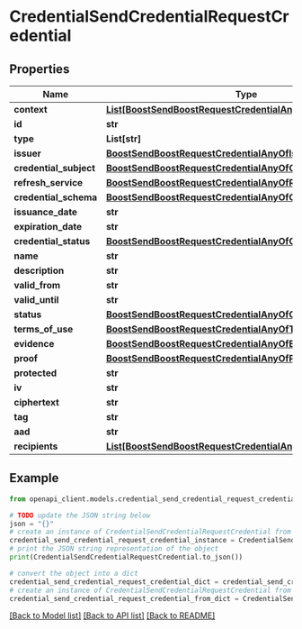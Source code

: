 # CredentialSendCredentialRequestCredential


## Properties

Name | Type | Description | Notes
------------ | ------------- | ------------- | -------------
**context** | [**List[BoostSendBoostRequestCredentialAnyOfContextInner]**](BoostSendBoostRequestCredentialAnyOfContextInner.md) |  | 
**id** | **str** |  | [optional] 
**type** | **List[str]** |  | 
**issuer** | [**BoostSendBoostRequestCredentialAnyOfIssuer**](BoostSendBoostRequestCredentialAnyOfIssuer.md) |  | 
**credential_subject** | [**BoostSendBoostRequestCredentialAnyOfCredentialSubject**](BoostSendBoostRequestCredentialAnyOfCredentialSubject.md) |  | 
**refresh_service** | [**BoostSendBoostRequestCredentialAnyOfRefreshService**](BoostSendBoostRequestCredentialAnyOfRefreshService.md) |  | [optional] 
**credential_schema** | [**BoostSendBoostRequestCredentialAnyOfCredentialSchema**](BoostSendBoostRequestCredentialAnyOfCredentialSchema.md) |  | [optional] 
**issuance_date** | **str** |  | [optional] 
**expiration_date** | **str** |  | [optional] 
**credential_status** | [**BoostSendBoostRequestCredentialAnyOfCredentialStatus**](BoostSendBoostRequestCredentialAnyOfCredentialStatus.md) |  | [optional] 
**name** | **str** |  | [optional] 
**description** | **str** |  | [optional] 
**valid_from** | **str** |  | [optional] 
**valid_until** | **str** |  | [optional] 
**status** | [**BoostSendBoostRequestCredentialAnyOfCredentialStatus**](BoostSendBoostRequestCredentialAnyOfCredentialStatus.md) |  | [optional] 
**terms_of_use** | [**BoostSendBoostRequestCredentialAnyOfTermsOfUse**](BoostSendBoostRequestCredentialAnyOfTermsOfUse.md) |  | [optional] 
**evidence** | [**BoostSendBoostRequestCredentialAnyOfEvidence**](BoostSendBoostRequestCredentialAnyOfEvidence.md) |  | [optional] 
**proof** | [**BoostSendBoostRequestCredentialAnyOfProof**](BoostSendBoostRequestCredentialAnyOfProof.md) |  | 
**protected** | **str** |  | 
**iv** | **str** |  | 
**ciphertext** | **str** |  | 
**tag** | **str** |  | 
**aad** | **str** |  | [optional] 
**recipients** | [**List[BoostSendBoostRequestCredentialAnyOf1RecipientsInner]**](BoostSendBoostRequestCredentialAnyOf1RecipientsInner.md) |  | [optional] 

## Example

```python
from openapi_client.models.credential_send_credential_request_credential import CredentialSendCredentialRequestCredential

# TODO update the JSON string below
json = "{}"
# create an instance of CredentialSendCredentialRequestCredential from a JSON string
credential_send_credential_request_credential_instance = CredentialSendCredentialRequestCredential.from_json(json)
# print the JSON string representation of the object
print(CredentialSendCredentialRequestCredential.to_json())

# convert the object into a dict
credential_send_credential_request_credential_dict = credential_send_credential_request_credential_instance.to_dict()
# create an instance of CredentialSendCredentialRequestCredential from a dict
credential_send_credential_request_credential_from_dict = CredentialSendCredentialRequestCredential.from_dict(credential_send_credential_request_credential_dict)
```
[[Back to Model list]](../README.md#documentation-for-models) [[Back to API list]](../README.md#documentation-for-api-endpoints) [[Back to README]](../README.md)


